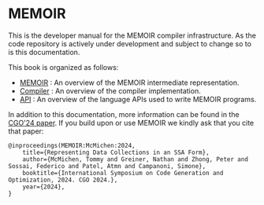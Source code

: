 # MEMOIR

This is the developer manual for the MEMOIR compiler infrastructure.
As the code repository is actively under development and subject to change so to is this documentation.

This book is organized as follows:
- [MEMOIR](memoir/overview.md) : An overview of the MEMOIR intermediate representation.
- [Compiler](compiler/overview.md) : An overview of the compiler implementation.
- [API](api/overview.md) : An overview of the language APIs used to write MEMOIR programs.

In addition to this documentation, more information can be found in the [CGO'24 paper](http://mcmichen.cc/files/MEMOIR_CGO_2024.pdf).
If you build upon or use MEMOIR we kindly ask that you cite that paper:
```
@inproceedings(MEMOIR:McMichen:2024,
    title={Representing Data Collections in an SSA Form},
    author={McMichen, Tommy and Greiner, Nathan and Zhong, Peter and Sossai, Federico and Patel, Atmn and Campanoni, Simone},
    booktitle={International Symposium on Code Generation and Optimization, 2024. CGO 2024.},
    year={2024},
}
```
